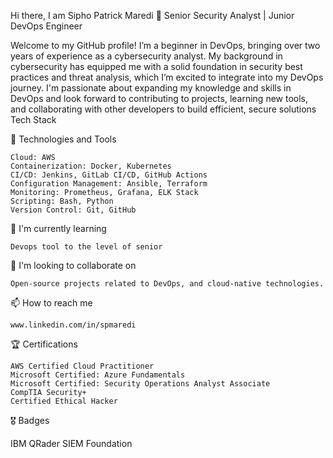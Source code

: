 Hi there, I am Sipho Patrick Maredi 👋
Senior Security Analyst | Junior DevOps Engineer 

Welcome to my GitHub profile! I’m a beginner in DevOps, bringing over two years of experience as a cybersecurity analyst. My background in cybersecurity has equipped me with a solid foundation in security best practices and threat analysis, which I’m excited to integrate into my DevOps journey. I'm passionate about expanding my knowledge and skills in DevOps and look forward to contributing to projects, learning new tools, and collaborating with other developers to build efficient, secure solutions
Tech Stack

🔧 Technologies and Tools

    Cloud: AWS
    Containerization: Docker, Kubernetes
    CI/CD: Jenkins, GitLab CI/CD, GitHub Actions
    Configuration Management: Ansible, Terraform
    Monitoring: Prometheus, Grafana, ELK Stack
    Scripting: Bash, Python
    Version Control: Git, GitHub

🌱 I'm currently learning

    Devops tool to the level of senior

👯 I'm looking to collaborate on

    Open-source projects related to DevOps, and cloud-native technologies.

📫 How to reach me

    www.linkedin.com/in/spmaredi

🏆 Certifications

    AWS Certified Cloud Practitioner
    Microsoft Certified: Azure Fundamentals 
    Microsoft Certified: Security Operations Analyst Associate
    CompTIA Security+
    Certified Ethical Hacker


🎖️ Badges

IBM QRader SIEM Foundation
